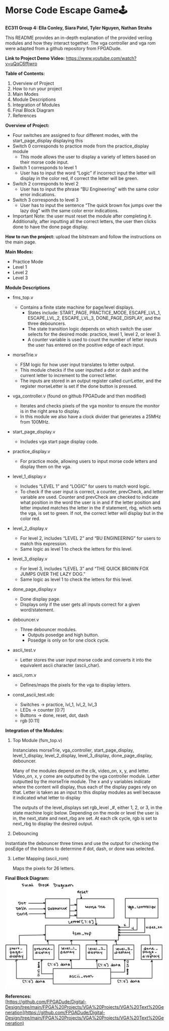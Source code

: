 # Morse Code Escape Game🕹️
**EC311 Group 4: Ella Conley, Siara Patel, Tyler Nguyen, Nathan Strahs**

This README provides an in-depth explanation of the provided verilog modules and how they interact together. The vga controller and vga rom were adapted from a github repository from FPGADude. 

**Link to Project Demo Video:** 
https://www.youtube.com/watch?v=uQqC6ffjwro

**Table of Contents:** 

1. Overview of Project  
2. How to run your project   
3. Main Modes   
4. Module Descriptions   
5. Integration of Modules  
6. Final Block Diagram   
7. References

**Overview of Project:**

- Four switches are assigned to four different modes, with the start\_page\_display displaying this   
- Switch 0 corresponds to practice mode from the practice\_display module   
  - This mode allows the user to display a variety of letters based on their morse code input.   
- Switch 1 corresponds to level 1   
  - User has to input the word “Logic” if incorrect input the letter will display in the color red, if correct the letter will be green.    
- Switch 2 corresponds to level 2   
  - User has to input the phrase “BU Engineering” with the same color error indications.   
- Switch 3 corresponds to level 3   
  - User has to input the sentence “The quick brown fox jumps over the lazy dog” with the same color error indications.   
- Important Note: the user must reset the module after completing it. Additionally, after inputting all the correct letters, the user then clicks done to have the done page display.

**How to run the project:** upload the bitstream and follow the instructions on the main page.

**Main Modes:** 

- Practice Mode  
- Level 1   
- Level 2   
- Level 3  

**Module Descriptions** 

- fms\_top.v  
  - Contains a finite state machine for page/level displays.   
    - States include: START\_PAGE, PRACTICE\_MODE, ESCAPE\_LVL\_1, ESCAPE\_LVL\_2, ESCAPE\_LVL\_3, DONE\_PAGE\_DISPLAY, and the three debouncers.   
    - The state transition logic depends on which switch the user selects for the desired mode: practice, level 1, level 2, or level 3\.   
    - A counter variable is used to count the number of letter inputs the user has entered on the positive edge of each input. 

- morseTrie.v  
  - FSM logic for how user input translates to letter output.  
  - This module checks if the user inputted a dot or dash and the current letter to increment to the correct letter.   
  - The inputs are stored in an output register called currLetter, and the register morseLetter is set if the done button is pressed. 

- vga\_controller.v (found on github FPGADude and then modified)  
  - Iterates and checks pixels of the vga monitor to ensure the monitor is in the right area to display.   
  - In this module we also have a clock divider that generates a 25MHz from 100MHz. 

- start\_page\_display.v  
  - Includes vga start page display code. 

- practice\_display.v  
  - For practice mode, allowing users to input morse code letters and display them on the vga. 

- level\_1\_display.v  
  - Includes “LEVEL 1” and “LOGIC” for users to match word logic.  
  - To check if the user input is correct, a counter, prevCheck, and letter variable are used. Counter and prevCheck are checked to indicate what position in the word the user is in and if the letter position and letter imputed matches the letter in the if statement, rbg, which sets the vga, is set to green. If not, the correct letter will display but in the color red.

- level\_2\_display.v   
  - For level 2, includes “LEVEL 2” and “BU ENGINEERING” for users to match this expression.  
  - Same logic as level 1 to check the letters for this level. 

- level\_3\_display.v   
  - For level 3,  includes “LEVEL 3” and “THE QUICK BROWN FOX JUMPS OVER THE LAZY DOG.”  
  - Same logic as level 1 to check the letters for this level. 

- done\_page\_display.v  
  - Done display page.   
  - Displays only if the user gets all inputs correct for a given word/statement. 

- debouncer.v  
  - Three debouncer modules.   
    - Outputs posedge and high button.   
    - Posedge is only on for one clock cycle.   
  
- ascii\_test.v   
  - Letter stores the user input morse code and converts it into the equivalent ascii character (ascii\_char).

- ascii\_rom.v   
  - Defines/maps the pixels for the vga to display letters. 

- const\_ascii\_test.xdc  
  - Switches → practice, lvl\_1, lvl\_2, lvl\_3  
  - LEDs → counter \[0:7\]  
  - Buttons → done, reset, dot, dash   
  - rgb \[0:11\]

**Integration of the Modules:** 

1. Top Module (fsm\_top.v) 

   Instanciates morseTrie, vga\_controller, start\_page\_display, level\_1\_display, level\_2\_display, level\_3\_display, done\_page\_display, debouncer.

   	

   Many of the modules depend on the clk, video\_on, x, y, and letter. Video\_on, x, y come are outputted by the vga controller module. Letter outputted by the morseTrie module. The x and y variables indicate where the content will display, thus each of the display pages rely on that. Letter is taken as an input to this display modules as well because it indicated what letter to display

   The outputs of the level\_displays set rgb\_level \_\#, either 1, 2, or 3, in the state machine logic below. Depending on the mode or level the user is in, the next\_state and next\_rbg are set. At each clk cycle, rgb is set to next\_rbg to display the desired output.

   

2. Debouncing 

 	  
Instantiate the debouncer three times and use the output for checking the posEdge of the buttons to determine if dot, dash, or done was selected.

3. Letter Mapping (ascii\_rom) 

   Maps the pixels for 26 letters.

**Final Block Diagram:** 
![alt text](/Final_BlockDiagram.jpg)


**References:**   
[https://github.com/FPGADude/Digital-Design/tree/main/FPGA%20Projects/VGA%20Projects/VGA%20Text%20Generation](https://github.com/FPGADude/Digital-Design/tree/main/FPGA%20Projects/VGA%20Projects/VGA%20Text%20Generation) 
